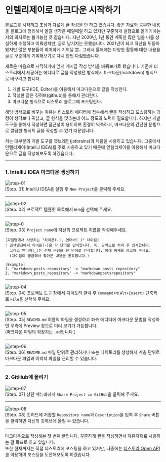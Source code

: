 # 인텔리제이로 마크다운 시작하기

블로그를 시작하고 초심과 다르게 글 작성을 안 하고 있습니다. 좋은 자료와 공부한 내용을 블로그에 정리해서 올릴 생각은 매일매일 하고 있지만 꾸준하게 실행으로 옮기기에는 저의 의지로는 불가능한 것 같습니다. 지난 2020년, 1년 동안 계획한 많은 일을 나름 성실하게 수행하고 이뤄냈지만, 글로 남기지는 못했습니다. 2021년이 되고 작년을 뒤돌아봤지만 많은 부분들이 희미하게 기억날 뿐.. 그래서 올해에는 다양한 활동에 대한 내용을 글로 꾸준하게 기록해보기로 다시 한번 다짐했습니다.

새로운 마음으로 시작하기에 앞서 게시글 작성 방식을 바꿔보기로 했습니다. 기존에 티스토리에서 제공하는 에디터로 글을 작성했던 방식에서 마크다운(markdown) 형식으로 바꾸려고 합니다.

1. 개발 도구(IDE, Editor)를 이용해서 마크다운으로 글을 작성한다.
2. 작성한 글은 깃허브(github)를 통해서 관리한다.
3. 마크다운 형식으로 티스토리 블로그에 포스팅한다.

해당 방식으로 바꾸는 이유는 티스토리 에디터에 접속해서 글을 작성하고 포스팅하는 과정이 생각보다 귀찮고, 글 형식을 맞추는데 어느 정도의 노력이 필요합니다. 하지만 개발 도구를 통해서 작성하면 접근성이 용이하며 환경이 익숙하고, 마크다운의 간단한 문법으로 깔끔한 형식의 글을 작성할 수 있기 때문입니다.

저는 대부분의 개발 도구를 젯브레인(jetbrains)의 제품을 사용하고 있습니다. 그중에서 인텔리제이(IntelliJ IDEA)를 주로 사용하고 있기 때문에 인텔리제이를 이용해서 마크다운으로 글을 작성해보도록 하겠습니다.

- - -
### 1. IntelliJ IDEA 마크다운 생성하기

![step-01](./images/step-01.png)  
[Step. 01] IntelliJ IDEA를 실행 후 `New Project`를 클릭해 주세요.

- - -

![step-02](./images/step-02.png)  
[Step. 02] 프로젝트 템플릿 목록에서 `Web`을 선택해 주세요.

- - -

![step-0](./images/step-03.png)  
[Step. 03] `Project name`에 자신의 프로젝트 이름을 작성해주세요.
```
[파일명에서 사용하는 "하이픈(-), 언더바(_)" 차이점]
: 검색엔진에서 하이픈(-)은 각 단어로 인식합니다. 즉, 공백으로 처리 후 인식합니다.
  그리고 언더바(_)는 전체 문장을 한 단어로 인식합니다. 아래 예제를 참고해 주세요.
  (차이점이 궁금해서 찾아본 내용을 공유합니다.)

[Example]
1. "markdown-posts-repository" -> "markdown posts repository"
2. "markdown_posts_repository" -> "markdownpostsrepository"
```

- - -

![step-04](./images/step-04.png)  
[Step. 04] 프로젝트 도구 창에서 디렉토리 클릭 후 `Command+N(Alt+Insert)` 단축키로 `File`을 선택해 주세요.

- - -

![step-05](./images/step-05.png)  
[Step. 05] `READMD.md` 이름의 파일을 생성하고 좌측 에디터에 마크다운 문법을 작성하면 우측에 Preview 창으로 미리 보기가 가능합니다.  
(마크다운 파일의 확장자는 `.md`입니다.)

- - -

![step-06](./images/step-06.png)  
[Step. 06] `README.md` 파일 단위로 관리하거나 또는 디렉토리를 생성해서 계층 단위로 마크다운 파일과 이미지 파일을 관리할 수 있습니다.

- - -
### 2. GitHub에 올리기

![step-07](./images/step-07.png)  
[Step. 07] 상단 메뉴바에서 `Share Project on GitHub`을 클릭해 주세요.

- - -

![step-08](./images/step-08.png)  
[Step. 08] 깃허브에 저장할 `Repository name`과 `Description`을 입력 후 `Share` 버튼을 클릭하면 자신의 깃허브에 올릴 수 있습니다.

- - -

마크다운으로 작성해본 첫 번째 글입니다. 꾸준하게 글을 작성하면서 자유자재로 사용하는 걸 목표로 하고 있습니다.  
또한 현재까지는 직접 티스토리에 포스팅을 하고 있지만, 나중에는 [티스토리 Open API](https://tistory.github.io/document-tistory-apis/ )를 이용하여 포스팅을 도전해보도록 하겠습니다. 
